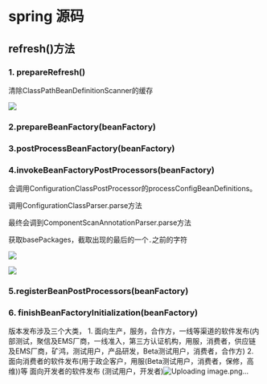 # spring 源码

## refresh()方法

### 1. prepareRefresh()

清除ClassPathBeanDefinitionScanner的缓存

![](file://C:\Users\wWX1334749\AppData\Roaming\marktext\images\2025-08-05-14-29-50-image.png?msec=1754375390192)

### 2.prepareBeanFactory(beanFactory)

### 3.postProcessBeanFactory(beanFactory)

### 4.invokeBeanFactoryPostProcessors(beanFactory)

会调用ConfigurationClassPostProcessor的processConfigBeanDefinitions。

调用ConfigurationClassParser.parse方法

最终会调到ComponentScanAnnotationParser.parse方法

获取basePackages，截取出现的最后的一个`.`之前的字符

![](file://C:\Users\wWX1334749\AppData\Roaming\marktext\images\2025-08-05-15-21-28-image.png?msec=1754378488829)

![](file://C:\Users\wWX1334749\AppData\Roaming\marktext\images\2025-08-05-15-20-48-image.png?msec=1754378448429)

### 5.registerBeanPostProcessors(beanFactory)

### 6. finishBeanFactoryInitialization(beanFactory)




版本发布涉及三个大类，
	1. 面向生产，服务，合作方，一线等渠道的软件发布(内部测试，聚信及EMS厂商，一线准入，第三方认证机构，用服，消费者，供应链及EMS厂商，矿鸿，测试用户，产品研发，Beta测试用户，消费者，合作方)
	2. 面向消费者的软件发布(用于政企客户，用服(Beta测试用户，消费者，保修，高维))等
面向开发者的软件发布 (测试用户，开发者)![Uploading image.png…]()


